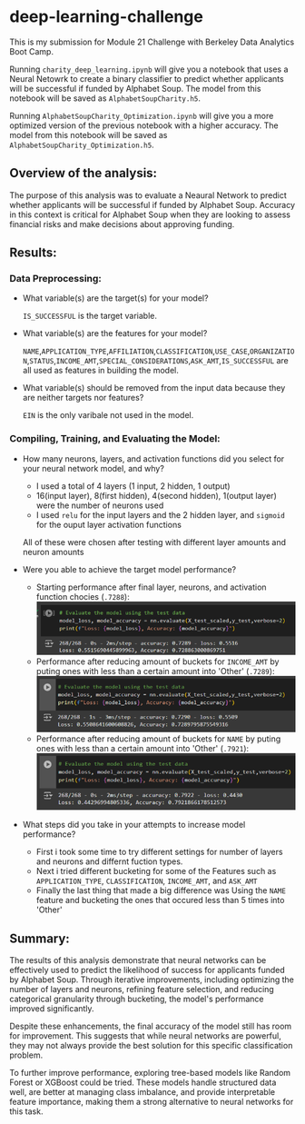 # deep-learning-challenge

This is my submission for Module 21 Challenge with Berkeley Data Analytics Boot Camp.

Running `charity_deep_learning.ipynb` will give you a notebook that uses a Neural Netowrk to create a binary classifier to predict whether applicants will be successful if funded by Alphabet Soup. The model from this notebook will be saved as `AlphabetSoupCharity.h5`.

Running `AlphabetSoupCharity_Optimization.ipynb` will give you a more optimized version of the previous notebook with a higher accuracy. The model from this notebook will be saved as `AlphabetSoupCharity_Optimization.h5`.

## Overview of the analysis:

The purpose of this analysis was to evaluate a Neaural Network to predict whether applicants will be successful if funded by Alphabet Soup. Accuracy in this context is critical for Alphabet Soup when they are looking to assess financial risks and make decisions about approving funding.

## Results:

### Data Preprocessing:
* What variable(s) are the target(s) for your model?
  
  `IS_SUCCESSFUL` is the target variable.
* What variable(s) are the features for your model?

  `NAME`,`APPLICATION_TYPE`,`AFFILIATION`,`CLASSIFICATION`,`USE_CASE`,`ORGANIZATION`,`STATUS`,`INCOME_AMT`,`SPECIAL_CONSIDERATIONS`,`ASK_AMT`,`IS_SUCCESSFUL` are all used as features in building the model.
* What variable(s) should be removed from the input data because they are neither targets nor features?

  `EIN` is the only varibale not used in the model.

### Compiling, Training, and Evaluating the Model:
* How many neurons, layers, and activation functions did you select for your neural network model, and why?
    * I used a total of 4 layers (1 input, 2 hidden, 1 output)
    * 16(input layer), 8(first hidden), 4(second hidden), 1(output layer) were the number of neurons used
    * I used `relu` for the input layers and the 2 hidden layer, and `sigmoid` for the ouput layer activation functions
    
    All of these were chosen after testing with different layer amounts and neuron amounts
* Were you able to achieve the target model performance?
    * Starting performance after final layer, neurons, and activation function chocies (`.7288`):
        ![First Change](https://github.com/YannisPapa/deep-learning-challenge/blob/main/images/base_file.PNG?raw=true)
    * Performance after reducing amount of buckets for `INCOME_AMT` by puting ones with less than a certain amount into 'Other' (`.7289`):
        ![Second Change](https://github.com/YannisPapa/deep-learning-challenge/blob/main/images/after_income_buckets.PNG?raw=true)
    * Performance after reducing amount of buckets for `NAME` by puting ones with less than a certain amount into 'Other' (`.7921`):
        ![Third Change](https://github.com/YannisPapa/deep-learning-challenge/blob/main/images/after_income_name_buckets.PNG?raw=true)
* What steps did you take in your attempts to increase model performance?
    * First i took some time to try different settings for number of layers and neurons and differnt fuction types.
    * Next i tried different bucketing for some of the Features such as `APPLICATION_TYPE`, `CLASSIFICATION`, `INCOME_AMT`, and `ASK_AMT`
    * Finally the last thing that made a big difference was Using the `NAME` feature and bucketing the ones that occured less than 5 times into 'Other'

## Summary:

The results of this analysis demonstrate that neural networks can be effectively used to predict the likelihood of success for applicants funded by Alphabet Soup. Through iterative improvements, including optimizing the number of layers and neurons, refining feature selection, and reducing categorical granularity through bucketing, the model's performance improved significantly.

Despite these enhancements, the final accuracy of the model still has room for improvement. This suggests that while neural networks are powerful, they may not always provide the best solution for this specific classification problem.

To further improve performance, exploring tree-based models like Random Forest or XGBoost could be tried. These models handle structured data well, are better at managing class imbalance, and provide interpretable feature importance, making them a strong alternative to neural networks for this task.
